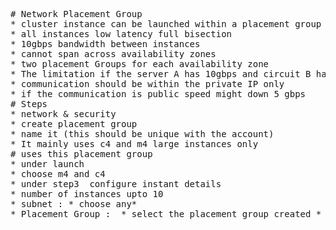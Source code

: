 <pre>
# Network Placement Group 
* cluster instance can be launched within a placement group 
* all instances low latency full bisection 
* 10gbps bandwidth between instances
* cannot span across availability zones 
* two placement Groups for each availability zone 
* The limitation if the server A has 10gbps and circuit B has 20 gbps if it is placed under under this placement group mostly obtains 10gbps only 
* communication should be within the private IP only 
* if the communication is public speed might down 5 gbps
# Steps
* network & security 
* create placement group 
* name it (this should be unique with the account) 
* It mainly uses c4 and m4 large instances only 
# uses this placement group 
* under launch 
* choose m4 and c4 
* under step3  configure instant details 
* number of instances upto 10 
* subnet : * choose any* 
* Placement Group :  * select the placement group created *
</pre>